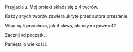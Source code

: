 Przyjacielu. Mój projekt składa się z 4 tworów. 

Każdy z tych tworów zawiera ukryte przez autora przesłanie.

Więc są 4 przesłania, jak 4 słowa, ale czy na pewno 4? 

Zacznij od początku. 

Pamiętaj o wielkości.
